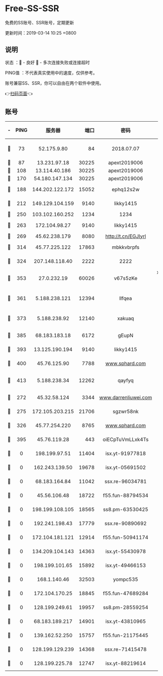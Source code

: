 # Free-SS-SSR

免费的SS账号、SSR账号，定期更新

更新时间：2019-03-14 10:25 +0800

## 说明

状态     ：🙂 - 良好 🙁 - 多次连接失败或连接超时

PING值   ：不代表真实使用中的速度，仅供参考。

账号兼容SS、SSR，你可以自由在两个软件中使用。

👉[扫码页面](https://liesauer.github.io/Free-SS-SSR/)👈

## 账号

|-|PING|服务器|端口|密码|加密方式|区域|
|:----:|:----:|:-----:|-----:|:----:|:----:|:----:|
|🙂|73|52.175.9.80|84|2018.07.07|chacha20-ietf-poly1305|HK|
|🙂|87|13.231.97.18|30225|apext2019006|chacha20|JP|
|🙂|108|13.114.40.186|30225|apext2019006|chacha20|JP|
|🙂|170|54.180.147.134|30225|apext2019006|chacha20|KR|
|🙂|188|144.202.122.172|15052|ephq12s2w|aes-256-cfb|US|
|🙂|212|149.129.104.159|9140|likky1415|aes-256-cfb|HK|
|🙂|250|103.102.160.252|1234|1234|rc4-md5|JP|
|🙂|263|172.104.98.27|9140|likky1415|aes-256-cfb|JP|
|🙂|269|45.62.238.179|8080|http://t.cn/EGJIyrl|rc4-md5|CA|
|🙂|314|45.77.225.122|17863|mbkkvbrpfs|aes-256-cfb|GB|
|🙂|324|207.148.118.40|2222|2222|aes-256-cfb|SG|
|🙂|353|27.0.232.19|60026|v67s5zKe|xchacha20-ietf-poly1305|HK|
|🙂|361|5.188.238.121|12394|llfqea|chacha20-ietf-poly1305|BR|
|🙂|373|5.188.238.92|12140|xakuaq|chacha20-ietf-poly1305|BR|
|🙂|385|68.183.183.18|6172|gEupN|aes-256-cfb|SG|
|🙂|393|13.125.190.194|9140|likky1415|aes-256-cfb|KR|
|🙂|400|45.76.125.90|7788|www.sphard.com|aes-256-cfb|AU|
|🙂|413|5.188.238.34|12262|qayfyq|chacha20-ietf-poly1305|BR|
|🙂|272|45.32.58.124|3344|www.darrenliuwei.com|aes-256-cfb|JP|
|🙂|275|172.105.203.215|21706|sgzwr58nk|aes-256-cfb|JP|
|🙂|326|45.77.254.220|8765|www.sphard.com|aes-256-cfb|SG|
|🙂|395|45.76.119.28|443|oiECpTuVmLLxk4Ts|aes-256-cfb|AU|
|🙁|0|198.199.97.51|11404|isx.yt-91977818|aes-256-cfb|US|
|🙁|0|162.243.139.50|19678|isx.yt-05691502|aes-256-cfb|US|
|🙁|0|68.183.164.84|11042|ssx.re-96034781|aes-256-cfb|US|
|🙁|0|45.56.106.48|18722|f55.fun-88794534|aes-256-cfb|US|
|🙁|0|198.199.108.105|18565|ss8.pm-63530425|aes-256-cfb|US|
|🙁|0|192.241.198.43|17779|ssx.re-90890692|aes-256-cfb|US|
|🙁|0|172.104.181.121|12914|f55.fun-50941174|aes-256-cfb|SG|
|🙁|0|134.209.104.143|14363|isx.yt-55430978|aes-256-cfb|SG|
|🙁|0|198.199.101.65|15892|isx.yt-49466153|aes-256-cfb|US|
|🙁|0|168.1.140.46|32503|yompc535|aes-256-cfb|AU|
|🙁|0|172.104.170.25|18845|f55.fun-47689284|aes-256-cfb|SG|
|🙁|0|128.199.249.61|19957|ss8.pm-28559254|aes-256-cfb|SG|
|🙁|0|68.183.189.217|14901|isx.yt-43810965|aes-256-cfb|SG|
|🙁|0|139.162.52.250|15757|f55.fun-21175445|aes-256-cfb|SG|
|🙁|0|128.199.129.239|14368|ssx.re-71415478|aes-256-cfb|SG|
|🙁|0|128.199.225.78|12747|isx.yt-88219614|aes-256-cfb|SG|
